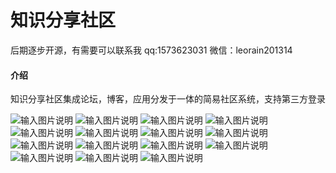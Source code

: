 # 知识分享社区
后期逐步开源，有需要可以联系我
qq:1573623031
微信：leorain201314
#### 介绍
知识分享社区集成论坛，博客，应用分发于一体的简易社区系统，支持第三方登录

![输入图片说明](https://images.gitee.com/uploads/images/2021/0513/095015_d7693d46_381412.png "15.png")
![输入图片说明](https://images.gitee.com/uploads/images/2021/0513/093859_5136ef6b_381412.png "1.png")
![输入图片说明](https://images.gitee.com/uploads/images/2021/0513/093932_afb431d0_381412.png "2.png")
![输入图片说明](https://images.gitee.com/uploads/images/2021/0513/094221_6474c508_381412.png "3.png")
![输入图片说明](https://images.gitee.com/uploads/images/2021/0513/094237_12ce8f05_381412.png "4.png")
![输入图片说明](https://images.gitee.com/uploads/images/2021/0513/094248_7cb02eb2_381412.png "5.png")
![输入图片说明](https://images.gitee.com/uploads/images/2021/0513/094304_a18cc32e_381412.png "6.png")
![输入图片说明](https://images.gitee.com/uploads/images/2021/0513/094421_72ab5915_381412.png "7.png")
![输入图片说明](https://images.gitee.com/uploads/images/2021/0513/094435_c7c8a3c3_381412.png "8.png")
![输入图片说明](https://images.gitee.com/uploads/images/2021/0513/094450_a353822f_381412.png "9.png")
![输入图片说明](https://images.gitee.com/uploads/images/2021/0513/094501_3f0b4b89_381412.png "10.png")
![输入图片说明](https://images.gitee.com/uploads/images/2021/0513/094514_6c2090a2_381412.png "11.png")
![输入图片说明](https://images.gitee.com/uploads/images/2021/0513/094623_17ce9485_381412.png "12.png")
![输入图片说明](https://images.gitee.com/uploads/images/2021/0513/094634_7920768f_381412.png "13.png")
![输入图片说明](https://images.gitee.com/uploads/images/2021/0513/094645_1d2c0205_381412.png "14.png")